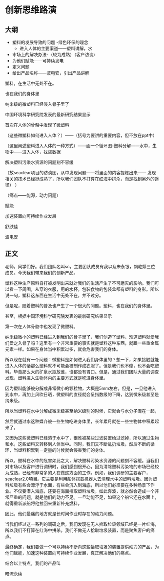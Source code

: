 # 创新思维路演

## 大纲

- 塑料的发展导致的问题 -绿色环保的理念
	- 进入人体的主要渠道——塑料讲解，水
- 市场上的解决办法-（较为成熟）（客户访谈)
- 为他们赋能——可持续发电
- 定义问题
- 给出产品名称——波电安，引出产品讲解

塑料，在生活中无处不在。

也在我们的身体里

纳米级的微塑料已经浸入骨子里了

中国环境科学研究院发表的最新研究结果显示

首次在人体的骨骼中发现了微塑料

（这些微塑料如何进入人体？）——（括号为要讲的重要内容，但不放在ppt中）

（这里阐述塑料进入人体的一种方式）——画一个循环图-塑料分解——水中，生物中——进入人体，找些数据

解决塑料污染水资源的问题刻不容缓

（放seaclear项目的访谈图，从中发现问题——将里面的内容提炼出来——
发现相关的技术已经挺成熟了，所以我们团队不打算在红海中拼杀，而是找到另外的途径）
）

（痛点——能源，动力问题）

赋能

加速装置向可持续作业发展

舒肤佳

波电安

## 正文

老师，同学们好。我们团队名叫sc，主要团队成员有我以及朱永银，胡艳婷三位成员。今天我们带来我们的创新产品。

塑料这种生产原料自打被发明出来就对我们的生活产生了不可磨灭的影响。我们可以看一下周围，从穿的衣服，用的水杯，包装食物的包装盒都有塑料的身影。所以说一句，塑料这东西在生活中无处不在，并不过分。

但是呢，随着塑料的普及也产生了一个很大的问题。塑料，也在我们的身体里。

甚至，根据中国环境科学研究院发表的最新研究结果显示

第一次在人体骨骼中也发现了微塑料。

纳米级微小的塑料已经进入到我们的骨子里了，我们创造了塑料，难道塑料就爱我们爱之入骨了吗？这里有一个非常重要的事实就是塑料这种东西，就跟一些重金属元素一样。如果在身体当中积累过多，就会危害我们的身体。

所以现在就有一个问题：微塑料是如何进入我们身体里的？想一下，如果接触就能进入人体的话那么塑料就不可能会被制作成衣服了。但是我们也不傻，也不会吃塑料。毕竟那么大的矿泉水瓶放谁，谁都没有胃口。但是，通过我们团队大量的调查发现，塑料进入生物体内的主要方式就是吃进身体里。

因为塑料能够被分解成非常微小的颗粒物，大概是5mm左右。但是，一旦他进入到水中，再加上风吹日晒，微塑料的直径就会呈指数级的下降，达到微米级甚至是纳米级。

所以当塑料在水中分解成微米级甚至纳米级别的时候，它就会与水分子混在一起，

然后就通过水这种媒介被一些生物吃进身体里，长年累月就在一些生物体中积累起来了，

又因为这些微塑料已经溶于水中了，很难被某些过滤装置给过滤掉，所以通过生物和水，这些塑料又转移到人体当中。同时，我们又不断乱扔垃圾，然后不断的循环，当塑料积累到一定量的时候就会侵害我们的身体。

所以，塑料在水中的危害如此之大，解决塑料污染水资源的问题刻不容缓。当我们对市场以及客户进行调研时，我们感到很开心，因为清除塑料污染物的市场已经较为成熟，已经有非常多的人在做这方面的工作。例如，我们调研的主要客户，seaclear2.0项目。它主要是利用船体搭载机器人去清理水中的塑料垃圾。因为塑料垃圾有些会漂浮于水面，有些会沉入到海底，所以他们必须要在多种场景下作业。不仅要潜入海底，还要在海面拾取塑料垃圾，如此奔波，就必然会造成一个非常严重的问题，就是他们的动力不足。一旦动能不足，如果这个船它还在水面上，就得重新派船将他拉回来重新补充燃料。

因此，他们最痛的地方就是长时间作业时存在的动力问题。

当我们经过这一系列的调研之后，我们发现在无人拾取垃圾领域已经是一片红海，所以我们不打算在红海中拼杀。我们不做无人拾取垃圾装置，而是聚焦客户的痛点。

最终确定，我们要做一个可以持续不断向这些拾取垃圾的装置提供动力的产品，为他们赋能，加速这种装置向可持续作业发展，真正解决他们的痛点。

结合以上特点，我们的产品叫

暗流永续






